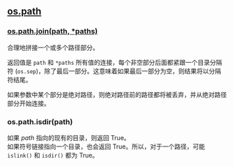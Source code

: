 
## [os.path](https://docs.python.org/zh-cn/3.7/library/os.path.html#module-os.path)

### [os.path.join(path, \*paths)](https://docs.python.org/zh-cn/3.7/library/os.path.html#os.path.join)
合理地拼接一个或多个路径部分。  

返回值是 `path` 和 `*paths` 所有值的连接，每个非空部分后面都紧跟一个目录分隔符 (`os.sep`)，除了最后一部分。这意味着如果最后一部分为空，则结果将以分隔符结尾。  

如果参数中某个部分是绝对路径，则绝对路径前的路径都将被丢弃，并从绝对路径部分开始连接。  

### os.path.isdir(path)
如果 _path_ 指向的现有的目录，则返回 True。  
如果符号链接指向一个目录，也会返回 True。所以，对于一个路径，可能 `islink()` 和 `isdir()` 都为 True。  

